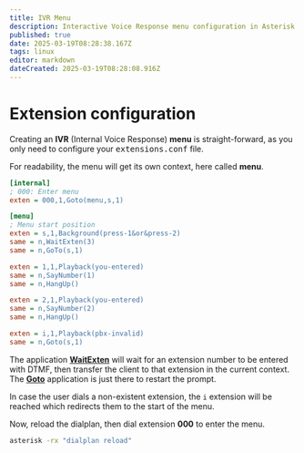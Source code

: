 ```yaml
---
title: IVR Menu
description: Interactive Voice Response menu configuration in Asterisk
published: true
date: 2025-03-19T08:28:38.167Z
tags: linux
editor: markdown
dateCreated: 2025-03-19T08:28:08.916Z
---
```


# Extension configuration

Creating an **IVR** (Internal Voice Response) **menu** is straight-forward, as you only need to configure your <kbd>extensions.conf</kbd> file.

For readability, the menu will get its own context, here called **menu**.

```ini
[internal]
; 000: Enter menu
exten = 000,1,Goto(menu,s,1)

[menu]
; Menu start position
exten = s,1,Background(press-1&or&press-2)
same = n,WaitExten(3)
same = n,GoTo(s,1)

exten = 1,1,Playback(you-entered)
same = n,SayNumber(1)
same = n,HangUp()

exten = 2,1,Playback(you-entered)
same = n,SayNumber(2)
same = n,HangUp()

exten = i,1,Playback(pbx-invalid)
same = n,Goto(s,1)
```

The application [**WaitExten**](https://docs.asterisk.org/Latest_API/API_Documentation/Dialplan_Applications/WaitExten/) will wait for an extension number to be entered with DTMF, then transfer the client to that extension in the current context. The [**Goto**](https://docs.asterisk.org/Latest_API/API_Documentation/Dialplan_Applications/Goto/) application is just there to restart the prompt.

In case the user dials a non-existent extension, the `i` extension will be reached which redirects them to the start of the menu.

Now, reload the dialplan, then dial extension **000** to enter the menu.

```bash
asterisk -rx "dialplan reload"
```
